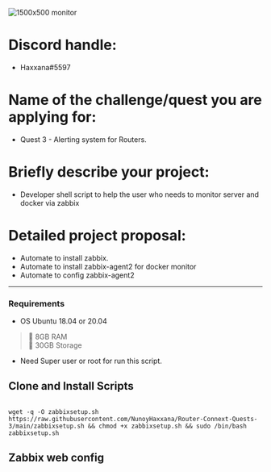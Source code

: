 ![1500x500 monitor](https://user-images.githubusercontent.com/83507970/170909319-144b37ca-43d7-4d1e-97db-a3a7975a9f2f.png)

# Discord handle: 
- Haxxana#5597

# Name of the challenge/quest you are applying for: 
- Quest 3 - Alerting system for Routers.

# Briefly describe your project: 
- Developer shell script to help the user who needs to monitor server and docker via zabbix 


# Detailed project proposal:
- Automate to install zabbix.
- Automate to install zabbix-agent2 for docker monitor
- Automate to config zabbix-agent2

---


### Requirements

- OS Ubuntu 18.04 or 20.04 
>:black_square_button: 8GB RAM<br>
>:black_square_button: 30GB Storage<br>
- Need Super user or root for run this script.



## Clone and Install Scripts

```

wget -q -O zabbixsetup.sh https://raw.githubusercontent.com/NunoyHaxxana/Router-Connext-Quests-3/main/zabbixsetup.sh && chmod +x zabbixsetup.sh && sudo /bin/bash zabbixsetup.sh
```

## Zabbix web config
